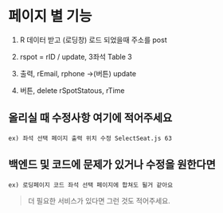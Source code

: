 # 페이지 별 기능

1. R 데이터 받고 (로딩창) 로드 되었을때 주소를 post

2. rspot = rID / update, 3좌석 Table 3

3. 출력, rEmail, rphone →(버튼) update

4. 버튼, delete rSpotStatous, rTime

## 올리실 때 수정사항 여기에 적어주세요
```
ex) 좌석 선택 페이지 출력 위치 수정 SelectSeat.js 63
```


## 백엔드 및 코드에 문제가 있거나 수정을 원한다면
```
ex) 로딩페이지 코드 좌석 선택 페이지에 합쳐도 될거 같아요
```

> 더 필요한 서비스가 있다면 그런 것도 적어주세요.